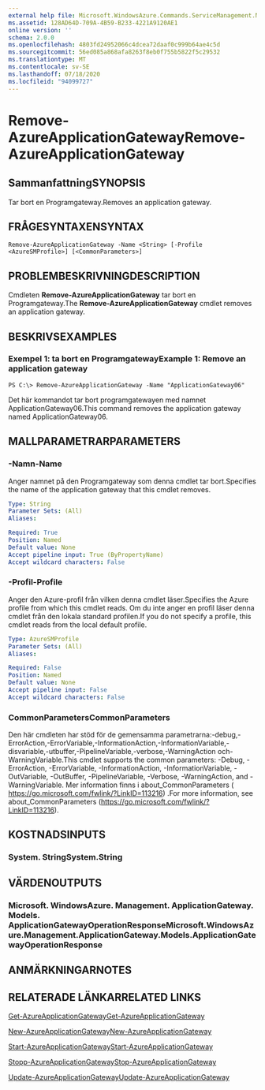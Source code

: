 ```yaml
---
external help file: Microsoft.WindowsAzure.Commands.ServiceManagement.Network.dll-Help.xml
ms.assetid: 128AD64D-709A-4B59-B233-4221A9120AE1
online version: ''
schema: 2.0.0
ms.openlocfilehash: 4803fd24952066c4dcea72daaf0c999b64ae4c5d
ms.sourcegitcommit: 56ed085a868afa8263f8eb0f755b5822f5c29532
ms.translationtype: MT
ms.contentlocale: sv-SE
ms.lasthandoff: 07/18/2020
ms.locfileid: "94099727"
---
```

# <span data-ttu-id="334ca-101">Remove-AzureApplicationGateway</span><span class="sxs-lookup"><span data-stu-id="334ca-101">Remove-AzureApplicationGateway</span></span>

## <span data-ttu-id="334ca-102">Sammanfattning</span><span class="sxs-lookup"><span data-stu-id="334ca-102">SYNOPSIS</span></span>
<span data-ttu-id="334ca-103">Tar bort en Programgateway.</span><span class="sxs-lookup"><span data-stu-id="334ca-103">Removes an application gateway.</span></span>

## <span data-ttu-id="334ca-104">FRÅGESYNTAXEN</span><span class="sxs-lookup"><span data-stu-id="334ca-104">SYNTAX</span></span>

```
Remove-AzureApplicationGateway -Name <String> [-Profile <AzureSMProfile>] [<CommonParameters>]
```

## <span data-ttu-id="334ca-105">PROBLEMBESKRIVNING</span><span class="sxs-lookup"><span data-stu-id="334ca-105">DESCRIPTION</span></span>
<span data-ttu-id="334ca-106">Cmdleten **Remove-AzureApplicationGateway** tar bort en Programgateway.</span><span class="sxs-lookup"><span data-stu-id="334ca-106">The **Remove-AzureApplicationGateway** cmdlet removes an application gateway.</span></span>

## <span data-ttu-id="334ca-107">BESKRIVS</span><span class="sxs-lookup"><span data-stu-id="334ca-107">EXAMPLES</span></span>

### <span data-ttu-id="334ca-108">Exempel 1: ta bort en Programgateway</span><span class="sxs-lookup"><span data-stu-id="334ca-108">Example 1: Remove an application gateway</span></span>
```
PS C:\> Remove-AzureApplicationGateway -Name "ApplicationGateway06"
```

<span data-ttu-id="334ca-109">Det här kommandot tar bort programgatewayen med namnet ApplicationGateway06.</span><span class="sxs-lookup"><span data-stu-id="334ca-109">This command removes the application gateway named ApplicationGateway06.</span></span>

## <span data-ttu-id="334ca-110">MALLPARAMETRAR</span><span class="sxs-lookup"><span data-stu-id="334ca-110">PARAMETERS</span></span>

### <span data-ttu-id="334ca-111">-Namn</span><span class="sxs-lookup"><span data-stu-id="334ca-111">-Name</span></span>
<span data-ttu-id="334ca-112">Anger namnet på den Programgateway som denna cmdlet tar bort.</span><span class="sxs-lookup"><span data-stu-id="334ca-112">Specifies the name of the application gateway that this cmdlet removes.</span></span>

```yaml
Type: String
Parameter Sets: (All)
Aliases: 

Required: True
Position: Named
Default value: None
Accept pipeline input: True (ByPropertyName)
Accept wildcard characters: False
```

### <span data-ttu-id="334ca-113">-Profil</span><span class="sxs-lookup"><span data-stu-id="334ca-113">-Profile</span></span>
<span data-ttu-id="334ca-114">Anger den Azure-profil från vilken denna cmdlet läser.</span><span class="sxs-lookup"><span data-stu-id="334ca-114">Specifies the Azure profile from which this cmdlet reads.</span></span> <span data-ttu-id="334ca-115">Om du inte anger en profil läser denna cmdlet från den lokala standard profilen.</span><span class="sxs-lookup"><span data-stu-id="334ca-115">If you do not specify a profile, this cmdlet reads from the local default profile.</span></span>

```yaml
Type: AzureSMProfile
Parameter Sets: (All)
Aliases: 

Required: False
Position: Named
Default value: None
Accept pipeline input: False
Accept wildcard characters: False
```

### <span data-ttu-id="334ca-116">CommonParameters</span><span class="sxs-lookup"><span data-stu-id="334ca-116">CommonParameters</span></span>
<span data-ttu-id="334ca-117">Den här cmdleten har stöd för de gemensamma parametrarna:-debug,-ErrorAction,-ErrorVariable,-InformationAction,-InformationVariable,-disvariable,-utbuffer,-PipelineVariable,-verbose,-WarningAction och-WarningVariable.</span><span class="sxs-lookup"><span data-stu-id="334ca-117">This cmdlet supports the common parameters: -Debug, -ErrorAction, -ErrorVariable, -InformationAction, -InformationVariable, -OutVariable, -OutBuffer, -PipelineVariable, -Verbose, -WarningAction, and -WarningVariable.</span></span> <span data-ttu-id="334ca-118">Mer information finns i about_CommonParameters ( https://go.microsoft.com/fwlink/?LinkID=113216) .</span><span class="sxs-lookup"><span data-stu-id="334ca-118">For more information, see about_CommonParameters (https://go.microsoft.com/fwlink/?LinkID=113216).</span></span>

## <span data-ttu-id="334ca-119">KOSTNADS</span><span class="sxs-lookup"><span data-stu-id="334ca-119">INPUTS</span></span>

### <span data-ttu-id="334ca-120">System. String</span><span class="sxs-lookup"><span data-stu-id="334ca-120">System.String</span></span>

## <span data-ttu-id="334ca-121">VÄRDEN</span><span class="sxs-lookup"><span data-stu-id="334ca-121">OUTPUTS</span></span>

### <span data-ttu-id="334ca-122">Microsoft. WindowsAzure. Management. ApplicationGateway. Models. ApplicationGatewayOperationResponse</span><span class="sxs-lookup"><span data-stu-id="334ca-122">Microsoft.WindowsAzure.Management.ApplicationGateway.Models.ApplicationGatewayOperationResponse</span></span>

## <span data-ttu-id="334ca-123">ANMÄRKNINGAR</span><span class="sxs-lookup"><span data-stu-id="334ca-123">NOTES</span></span>

## <span data-ttu-id="334ca-124">RELATERADE LÄNKAR</span><span class="sxs-lookup"><span data-stu-id="334ca-124">RELATED LINKS</span></span>

[<span data-ttu-id="334ca-125">Get-AzureApplicationGateway</span><span class="sxs-lookup"><span data-stu-id="334ca-125">Get-AzureApplicationGateway</span></span>](./Get-AzureApplicationGateway.md)

[<span data-ttu-id="334ca-126">New-AzureApplicationGateway</span><span class="sxs-lookup"><span data-stu-id="334ca-126">New-AzureApplicationGateway</span></span>](./New-AzureApplicationGateway.md)

[<span data-ttu-id="334ca-127">Start-AzureApplicationGateway</span><span class="sxs-lookup"><span data-stu-id="334ca-127">Start-AzureApplicationGateway</span></span>](./Start-AzureApplicationGateway.md)

[<span data-ttu-id="334ca-128">Stopp-AzureApplicationGateway</span><span class="sxs-lookup"><span data-stu-id="334ca-128">Stop-AzureApplicationGateway</span></span>](./Stop-AzureApplicationGateway.md)

[<span data-ttu-id="334ca-129">Update-AzureApplicationGateway</span><span class="sxs-lookup"><span data-stu-id="334ca-129">Update-AzureApplicationGateway</span></span>](./Update-AzureApplicationGateway.md)


